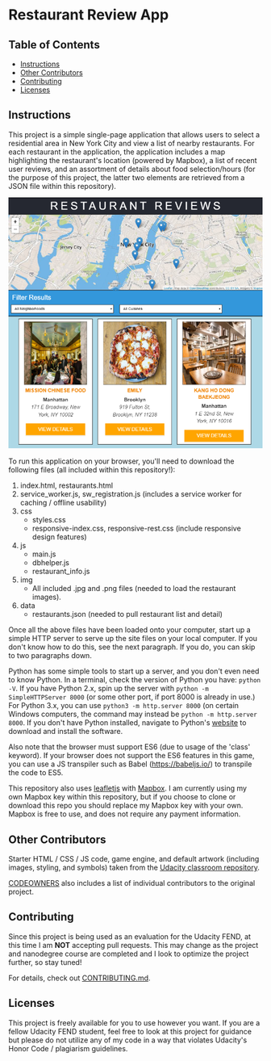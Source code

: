 # Restaurant Review App

## Table of Contents

* [Instructions](#instructions)
* [Other Contributors](#other-contributors)
* [Contributing](#contributing)
* [Licenses](#licenses)

## Instructions

This project is a simple single-page application that allows users to select a residential area in New York City and view a list of nearby restaurants. For each restaurant in the application, the application includes a map highlighting the restaurant's location (powered by Mapbox), a list of recent user reviews, and an assortment of details about food selection/hours (for the purpose of this project, the latter two elements are retrieved from a JSON file within this repository).

![App Screenshot](app-screenshot.png)

To run this application on your browser, you'll need to download the following files (all included within this repository!):
1. index.html, restaurants.html
2. service_worker.js, sw_registration.js (includes a service worker for caching / offline usability)
3. css
   * styles.css
   * responsive-index.css, responsive-rest.css (include responsive design features)
3. js
   * main.js
   * dbhelper.js
   * restaurant_info.js
4. img 
   * All included .jpg and .png files (needed to load the restaurant images). 
5. data
   * restaurants.json (needed to pull restaurant list and detail)

Once all the above files have been loaded onto your computer, start up a simple HTTP server to serve up the site files on your local computer. If you don't know how to do this, see the next paragraph. If you do, you can skip to two paragraphs down. 

Python has some simple tools to start up a server, and you don't even need to know Python. In a terminal, check the version of Python you have: `python -V`. If you have Python 2.x, spin up the server with `python -m SimpleHTTPServer 8000` (or some other port, if port 8000 is already in use.) For Python 3.x, you can use `python3 -m http.server 8000` (on certain Windows computers, the command may instead be `python -m http.server 8000`. If you don't have Python installed, navigate to Python's [website](https://www.python.org/) to download and install the software.

Also note that the browser must support ES6 (due to usage of the 'class' keyword). If your browser does not support the ES6 features in this game, you can use a JS transpiler such as Babel (https://babeljs.io/) to transpile the code to ES5.

This repository also uses [leafletjs](https://leafletjs.com/) with [Mapbox](https://www.mapbox.com/). I am currently using my own Mapbox key within this repository, but if you choose to clone or download this repo you should replace my Mapbox key with your own. Mapbox is free to use, and does not require any payment information. 

## Other Contributors

Starter HTML / CSS / JS code, game engine, and default artwork (including images, styling, and symbols) taken from the [Udacity classroom repository](https://github.com/udacity/mws-restaurant-stage-1).

[CODEOWNERS](CODEOWNERS) also includes a list of individual contributors to the original project.

## Contributing

Since this project is being used as an evaluation for the Udacity FEND, at this time I am **NOT** accepting pull requests. This may change as the project and nanodegree course are completed and I look to optimize the project further, so stay tuned!

For details, check out [CONTRIBUTING.md](CONTRIBUTING.md).

## Licenses

This project is freely available for you to use however you want. If you are a fellow Udacity FEND student, feel free to look at this project for guidance but please do not utilize any of my code in a way that violates Udacity's Honor Code / plagiarism guidelines.
